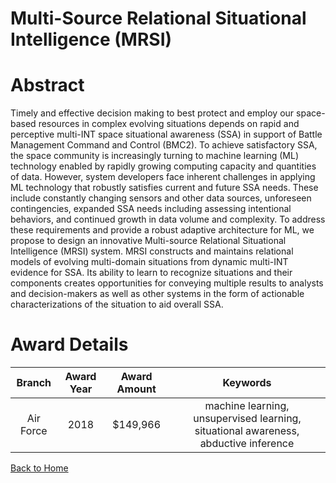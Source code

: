 
Multi-Source Relational Situational Intelligence (MRSI)
=======================================================

# Abstract


Timely and effective decision making to best protect and employ our space-based resources in complex evolving situations depends on rapid and perceptive multi-INT space situational awareness (SSA) in support of Battle Management Command and Control (BMC2). To achieve satisfactory SSA, the space community is increasingly turning to machine learning (ML) technology enabled by rapidly growing computing capacity and quantities of data. However, system developers face inherent challenges in applying ML technology that robustly satisfies current and future SSA needs. These include constantly changing sensors and other data sources, unforeseen contingencies, expanded SSA needs including assessing intentional behaviors, and continued growth in data volume and complexity. To address these requirements and provide a robust adaptive architecture for ML, we propose to design an innovative Multi-source Relational Situational Intelligence (MRSI) system. MRSI constructs and maintains relational models of evolving multi-domain situations from dynamic multi-INT evidence for SSA. Its ability to learn to recognize situations and their components creates opportunities for conveying multiple results to analysts and decision-makers as well as other systems in the form of actionable characterizations of the situation to aid overall SSA.  

# Award Details

|Branch|Award Year|Award Amount|Keywords|
| :---: | :---: | :---: | :---: |
|Air Force|2018|$149,966|machine learning, unsupervised learning, situational awareness, abductive inference|
  
  


[Back to Home](https://github.com/chrischow/dod_sbir_awards/Reports/DJ/#1421)